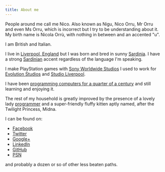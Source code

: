 ```yaml
---
title: About me
---
```


People around me call me Nico. Also known as Nigu, Nico Orru, Mr Orru and even Ms Orru, which is incorrect but I try to be understanding about it.
My birth name is Nicola Orrù, with nothing in between and an accented "u".

I am British and Italian.

I live in [Liverpool, England](https://en.wikipedia.org/wiki/Liverpool) but I was born and bred in sunny [Sardinia](https://en.wikipedia.org/wiki/Sardinia).
I have a strong [Sardinian](https://en.wikipedia.org/wiki/Sardinian_language) accent regardless of the language I'm speaking.

I make PlayStation games with [Sony Worldwide Studios](https://en.wikipedia.org/wiki/SCE_Worldwide_Studios) I used to work for [Evolution Studios](https://en.wikipedia.org/wiki/Evolution_Studios) and [Studio Liverpool](https://en.wikipedia.org/wiki/Psygnosis).

I have been [programming computers for a quarter of a century](/resources/curriculum_2016.pdf) 
and still learning and enjoying it.

The rest of my household is greatly improved by the presence of a lovely lady [programmer](http://blog.doppioslash.com/about/) and a super-friendly fluffy kitten aptly named, after the Twilight Princess, Midna.

I can be found on:

* [Facebook](https://facebook.com/norru)
* [Twitter](https://twitter.com/nicola_orru)
* [Google+](https://plus.google.com/+NicoOrrù)
* [LinkedIn](https://uk.linkedin.com/in/norru)
* [GitHub](https://github.com/norru/)
* [PSN](http://eu.playstation.com/psn/profile/Nigu/)

and probably a dozen or so of other less beaten paths.
